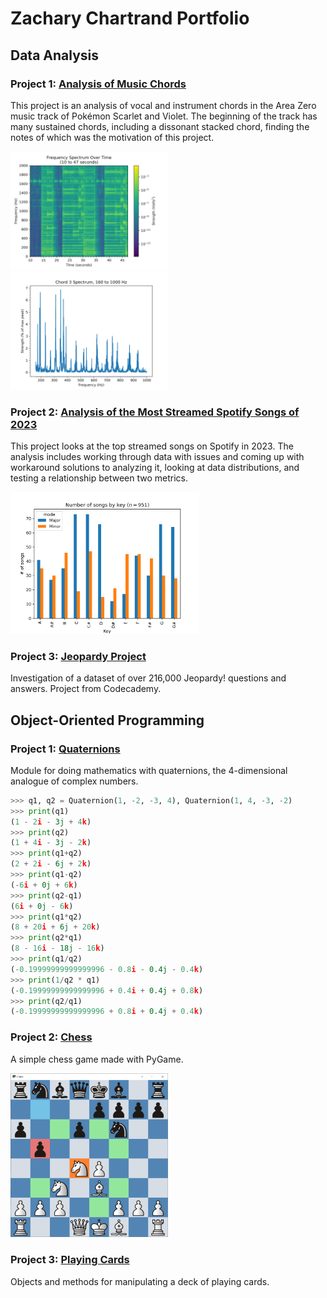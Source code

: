# Zachary Chartrand Portfolio

## Data Analysis

### Project 1: [Analysis of Music Chords](https://github.com/zachartrand/Audio-Analysis/blob/master/pokemon_audio.ipynb)

This project is an analysis of vocal and instrument chords in the
Area Zero music track of Pokémon Scarlet and Violet. The beginning
of the track has many sustained chords, including a dissonant
stacked chord, finding the notes of which was the motivation of
this project.

<img src="./images/spectrogram_chords.png" width="50%" alt="Spectrogram">

<img src="./images/chord3_spectrum_160_1000Hz.png" width="50%" alt="Fourier spectrum">

### Project 2: [Analysis of the Most Streamed Spotify Songs of 2023](https://github.com/zachartrand/Data-Analysis-Spotify-2023/blob/master/spotify2023.ipynb)

This project looks at the top streamed songs on Spotify in 2023.
The analysis includes working through data with issues and coming up
with workaround solutions to analyzing it, looking at data distributions,
and testing a relationship between two metrics.

<img src="https://raw.githubusercontent.com/zachartrand/Data-Analysis-Spotify-2023/master/graphs/key_mode_bar.png" width="60%" alt="Distribution of keys and modes">

### Project 3: [Jeopardy Project](https://github.com/zachartrand/Codecademy/tree/master/Data%20Scientist%20Track/Hands%20On%20with%20Pandas/Jeopardy%20Project)

Investigation of a dataset of over 216,000 Jeopardy! questions and
answers. Project from Codecademy.

## Object-Oriented Programming

### Project 1: [Quaternions](https://github.com/zachartrand/Quaternions)

Module for doing mathematics with quaternions, the 4-dimensional analogue of complex numbers.

```python
>>> q1, q2 = Quaternion(1, -2, -3, 4), Quaternion(1, 4, -3, -2)
>>> print(q1)
(1 - 2i - 3j + 4k)
>>> print(q2)
(1 + 4i - 3j - 2k)
>>> print(q1+q2)
(2 + 2i - 6j + 2k)
>>> print(q1-q2)
(-6i + 0j + 6k)
>>> print(q2-q1)
(6i + 0j - 6k)
>>> print(q1*q2)
(8 + 20i + 6j + 20k)
>>> print(q2*q1)
(8 - 16i - 18j - 16k)
>>> print(q1/q2)
(-0.19999999999999996 - 0.8i - 0.4j - 0.4k)
>>> print(1/q2 * q1)
(-0.19999999999999996 + 0.4i + 0.4j + 0.8k)
>>> print(q2/q1)
(-0.19999999999999996 + 0.8i + 0.4j + 0.4k)
```

### Project 2: [Chess](https://zachartrand.github.io/Chess/)

A simple chess game made with PyGame.

<img src="./images/chess-screenshot.png" width="50%" alt="Chess">

### Project 3: [Playing Cards](https://github.com/zachartrand/Playing-Cards)

Objects and methods for manipulating a deck of playing cards.
